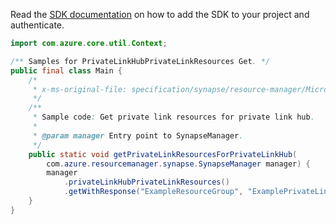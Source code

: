 Read the [SDK documentation](https://github.com/Azure/azure-sdk-for-java/blob/azure-resourcemanager-synapse_1.0.0-beta.5/sdk/synapse/azure-resourcemanager-synapse/README.md) on how to add the SDK to your project and authenticate.

```java
import com.azure.core.util.Context;

/** Samples for PrivateLinkHubPrivateLinkResources Get. */
public final class Main {
    /*
     * x-ms-original-file: specification/synapse/resource-manager/Microsoft.Synapse/stable/2021-06-01/examples/GetPrivateLinkHubPrivateLinkResource.json
     */
    /**
     * Sample code: Get private link resources for private link hub.
     *
     * @param manager Entry point to SynapseManager.
     */
    public static void getPrivateLinkResourcesForPrivateLinkHub(
        com.azure.resourcemanager.synapse.SynapseManager manager) {
        manager
            .privateLinkHubPrivateLinkResources()
            .getWithResponse("ExampleResourceGroup", "ExamplePrivateLinkHub", "sql", Context.NONE);
    }
}
```
